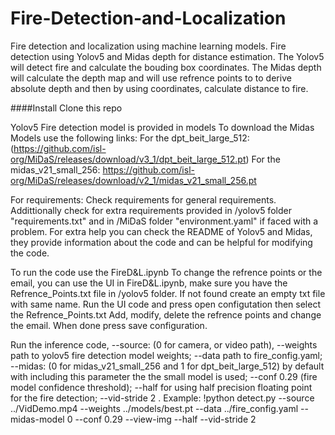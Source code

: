 # Fire-Detection-and-Localization
Fire detection and localization using machine learning models.
Fire detection using Yolov5  and Midas depth for distance estimation.
The Yolov5 will detect fire and calculate the bouding box coordinates.
The Midas depth will calculate the depth map and will use refrence points to to derive absolute depth and then by using coordinates, calculate distance to fire.

####Install
Clone this repo

Yolov5 Fire detection model is provided in models
To download the Midas Models use the following links:
For the dpt_beit_large_512: (https://github.com/isl-org/MiDaS/releases/download/v3_1/dpt_beit_large_512.pt)
For the midas_v21_small_256:
https://github.com/isl-org/MiDaS/releases/download/v2_1/midas_v21_small_256.pt

For requirements:
Check requirements for general requirements. Addittionally check for extra requirements provided in /yolov5 folder "requirements.txt" and in /MiDaS folder "environment.yaml" if faced with a problem.
For extra help you can check the README of Yolov5 and Midas, they provide information about the code and can be helpful for modifying the code.

To run the code use the FireD&L.ipynb
To change the refrence points or the email, you can use the UI in FireD&L.ipynb, make sure you have the Refrence_Points.txt file in /yolov5 folder. If not found create an empty txt file with same name.
Run the UI code and press open configutation then select the Refrence_Points.txt
Add, modify, delete the refrence points and change the email. When done press save configuration.

Run the inference code, --source: (0 for camera, or video path),  --weights path to yolov5 fire detection model weights; --data path to fire_config.yaml; --midas: (0 for  midas_v21_small_256 and 1 for dpt_beit_large_512) by default with including this parameter the the small model is used; --conf 0.29 (fire model confidence threshold); --half for using half precision floating point for the fire detection; --vid-stride 2 .
Example: !python detect.py --source ../VidDemo.mp4 --weights ../models/best.pt --data ../fire_config.yaml --midas-model 0  --conf 0.29 --view-img  --half --vid-stride 2

